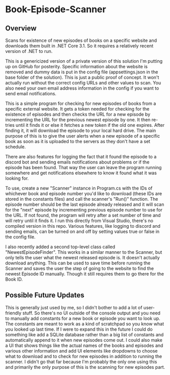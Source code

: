 # Book-Episode-Scanner
## Overview
Scans for existence of new episodes of books on a specific website and downloads them built in .NET Core 3.1. So it requires a relatively recent version of .NET to run.

This is a genericized version of a private version of this solution I'm putting up on GitHub for posterity.
Specific information about the website is removed and dummy data is put in the config file (appsettings.json in the base folder of the solution). This is just a public proof of concept. It won't actually run without the correct config URLs and other values to scan. You also need your own email address information in the config if you want to send email notifications.

This is a simple program for checking for new episodes of books from a specific external website. It gets a token needed for checking for the existence of episodes and then checks the URL for a new episode by incrementing the URL for the previous newest episode by one. It then re-tries until it finds it or else it fetches a new token if the old one expires. After finding it, it will download the episode to your local hard drive. The main purpose of this is to give the user alerts when a new episode of a specific book as soon as it is uploaded to the servers as they don't have a set schedule.

There are also features for logging the fact that it found the episode to a discord bot and sending emails notifications about problems or if the episode has been found. That way the user can leave the program running somewhere and get notifications elsewhere to know it found what it was looking for.

To use, create a new "Scanner" instance in Program.cs with the IDs of whichever book and episode number you'd like to download (these IDs are stored in the constants files) and call the scanner's "Run()" function. The episode number should be the last episode already released and it will scan for the "next" episode by incrementing previous episode number to use for the URL. If not found, the program will retry after a set number of time and will retry until it finds it. I run this directly from Visual Studio, there's no compiled version in this repo. Various features, like logging to discord and sending emails, can be turned on and off by setting values true or false in the config file.

I also recently added a second top-level class called "NewestEpisodeFinder". This works in a similar manner to the Scanner, but only tells the user what the newest released episode is. It doesn't actually download anything. This can be used to save time before running the Scanner and saves the user the step of going to the website to find the newest Episode ID manually. Though it still requires them to go there for the Book ID.

## Possible Future Updates
This is generally just used by me, so I didn't bother to add a lot of user-friendly stuff. So there's no UI outside of the console output and you need to manually add constants for a new book or episode you want to look up. The constants are meant to work as a kind of scratchpad so you know what you looked up last time. If I were to expand this in the future I could do something like add a SQLite database rather than a big list of constants and automatically append to it when new episodes come out. I could also make a UI that shows things like the actual names of the books and episodes and various other information and add UI elements like dropdowns to choose what to download and to check for new episodes in addition to running the scanner. I didn't go that far because I'm probably the only one using this and primarily the only purpose of this is the scanning for new episodes part.
